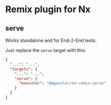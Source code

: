 # Remix plugin for Nx

## serve

Works standalone and for End-2-End tests.

Just replace the `serve` target with this:

```json
{
  "...": "...",
  "targets": {
    "...": "...",
    "serve": {
      "executor": "@mgansler/nx-remix:serve"
    }
  }
}
```
